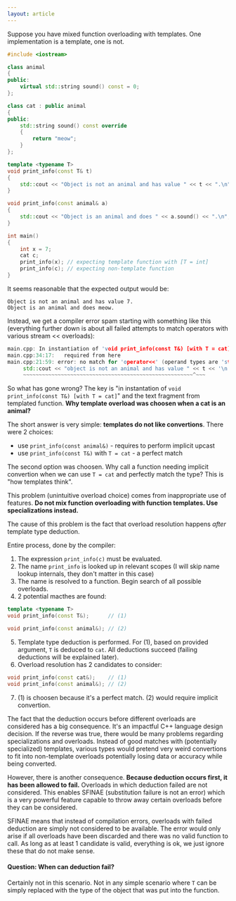 ```yaml
---
layout: article
---
```


Suppose you have mixed function overloading with templates. One implementation is a template, one is not.

```c++
#include <iostream>

class animal
{
public:
    virtual std::string sound() const = 0;
};

class cat : public animal
{
public:
    std::string sound() const override
    {
        return "meow";
    }
};

template <typename T>
void print_info(const T& t)
{
    std::cout << "Object is not an animal and has value " << t << ".\n";
}

void print_info(const animal& a)
{
    std::cout << "Object is an animal and does " << a.sound() << ".\n";
}

int main()
{
    int x = 7;
    cat c;
    print_info(x); // expecting template function with [T = int]
    print_info(c); // expecting non-template function
}
```

It seems reasonable that the expected output would be:

```
Object is not an animal and has value 7.
Object is an animal and does meow.
```

Instead, we get a compiler error spam starting with something like this (everything further down is about all failed attempts to match operators with various stream << overloads):

```c++
main.cpp: In instantiation of 'void print_info(const T&) [with T = cat]':
main.cpp:34:17:   required from here
main.cpp:21:59: error: no match for 'operator<<' (operand types are 'std::basic_ostream<char>' and 'const cat')
     std::cout << "object is not an animal and has value " << t << '\n';
     ~~~~~~~~~~~~~~~~~~~~~~~~~~~~~~~~~~~~~~~~~~~~~~~~~~~~~~^~~~
```

So what has gone wrong? The key is "in instantation of `void print_info(const T&) [with T = cat]`" and the text fragment from templated function. **Why template overload was choosen when a cat is an animal?**

The short answer is very simple: **templates do not like convertions**. There were 2 choices:

- use `print_info(const animal&)` - requires to perform implicit upcast
- use `print_info(const T&)` with `T = cat` - a perfect match

The second option was choosen. Why call a function needing implicit convertion when we can use `T = cat` and perfectly match the type? This is "how templates think".

This problem (unintuitive overload choice) comes from inappropriate use of features. **Do not mix function overloading with function templates. Use specializations instead.**

The cause of this problem is the fact that overload resolution happens *after* template type deduction.

Entire process, done by the compiler:

1. The expression `print_info(c)` must be evaluated.
2. The name `print_info` is looked up in relevant scopes (I will skip name lookup internals, they don't matter in this case)
3. The name is resolved to a function. Begin search of all possible overloads.
4. 2 potential macthes are found:
```c++
template <typename T>
void print_info(const T&);      // (1)

void print_info(const animal&); // (2)
```
5. Template type deduction is performed. For (1), based on provided argument, `T` is deduced to `cat`. All deductions succeed (failing deductions will be explained later).
6. Overload resolution has 2 candidates to consider:
```c++
void print_info(const cat&);    // (1)
void print_info(const animal&); // (2)
```
7. (1) is choosen because it's a perfect match. (2) would require implicit convertion.

The fact that the deduction occurs before different overloads are considered has a big consequence. It's an impactful C++ language design decision. If the reverse was true, there would be many problems regarding specializations and overloads. Instead of good matches with (potentially specialized) templates, various types would pretend very weird convertions to fit into non-template overloads potentially losing data or accuracy while being converted.

However, there is another consequence. **Because deduction occurs first, it has been allowed to fail.** Overloads in which deduction failed are not considered. This enables SFINAE (substitution failure is not an error) which is a very powerful feature capable to throw away certain overloads before they can be considered.

SFINAE means that instead of compilation errors, overloads with failed deduction are simply not considered to be available. The error would only arise if all overloads have been discarded and there was no valid function to call. As long as at least 1 candidate is valid, everything is ok, we just ignore these that do not make sense.

#### Question: When can deduction fail?

Certainly not in this scenario. Not in any simple scenario where `T` can be simply replaced with the type of the object that was put into the function. 